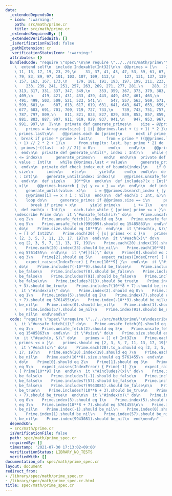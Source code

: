 ```yaml
---
data:
  _extendedDependsOn:
  - icon: ':warning:'
    path: src/math/prime.cr
    title: src/math/prime.cr
  _extendedRequiredBy: []
  _extendedVerifiedWith: []
  _isVerificationFailed: false
  _pathExtension: cr
  _verificationStatusIcon: ':warning:'
  attributes: {}
  bundledCode: "require \"spec\"\n\n# require \"../../src/math/prime\"\nmodule Prime\n\
    \  extend self\n  include Indexable(Int32)\n\n  @@primes = [\n    2, 3, 5, 7,\
    \ 11, 13, 17, 19, 23, 29,\n    31, 37, 41, 43, 47, 53, 59, 61, 67, 71,\n    73,\
    \ 79, 83, 89, 97, 101, 103, 107, 109, 113,\n    127, 131, 137, 139, 149, 151,\
    \ 157, 163, 167, 173,\n    179, 181, 191, 193, 197, 199, 211, 223, 227, 229,\n\
    \    233, 239, 241, 251, 257, 263, 269, 271, 277, 281,\n    283, 293, 307, 311,\
    \ 313, 317, 331, 337, 347, 349,\n    353, 359, 367, 373, 379, 383, 389, 397, 401,\
    \ 409,\n    419, 421, 431, 433, 439, 443, 449, 457, 461, 463,\n    467, 479, 487,\
    \ 491, 499, 503, 509, 521, 523, 541,\n    547, 557, 563, 569, 571, 577, 587, 593,\
    \ 599, 601,\n    607, 613, 617, 619, 631, 641, 643, 647, 653, 659,\n    661, 673,\
    \ 677, 683, 691, 701, 709, 719, 727, 733,\n    739, 743, 751, 757, 761, 769, 773,\
    \ 787, 797, 809,\n    811, 821, 823, 827, 829, 839, 853, 857, 859, 863,\n    877,\
    \ 881, 883, 887, 907, 911, 919, 929, 937, 941,\n    947, 953, 967, 971, 977, 983,\
    \ 991, 997,\n  ]\n\n  private def generate_primes\n    size = @@primes.size\n\
    \    primes = Array.new(size) { |i| @@primes.last + (i + 1) * 2 }\n    last =\
    \ primes.last\n\n    @@primes.each do |prime|\n      next if prime == 2\n    \
    \  break if prime * prime > last\n      from = prime * ((@@primes.last // prime\
    \ + 1) // 2 * 2 + 1)\n      from.step(to: last, by: prime * 2) do |x|\n      \
    \  primes[~((last - x) // 2)] = 0\n      end\n    end\n\n    @@primes.concat primes.reject(0)\n\
    \  end\n\n  private def generate_until(*, index : Int)\n    while @@primes.size\
    \ <= index\n      generate_primes\n    end\n  end\n\n  private def generate_until(*,\
    \ value : Int)\n    while @@primes.last < value\n      generate_primes\n    end\n\
    \  end\n\n  private def check_index_out_of_bounds(index)\n    if 0 <= index <\
    \ size\n      index\n    else\n      yield\n    end\n  end\n\n  def unsafe_fetch(index\
    \ : Int)\n    generate_until(index: index)\n    @@primes.unsafe_fetch(index)\n\
    \  end\n\n  def size\n    10**9\n  end\n\n  def includes?(x : Int)\n    generate_until(value:\
    \ x)\n    @@primes.bsearch { |y| y >= x } == x\n  end\n\n  def index(x : Int)\n\
    \    generate_until(value: x)\n    i = @@primes.bsearch_index { |y| y >= x }.not_nil!\n\
    \    @@primes[i] == x ? i : nil\n  end\n\n  def each(x : Int, &)\n    i = 0\n\
    \    loop do\n      generate_primes if @@primes.size == i\n      prime = @@primes.unsafe_fetch(i)\n\
    \      break if prime > x\n      yield prime\n      i += 1\n    end\n  end\n\n\
    \  def each(x : Int)\n    each.take_while { |prime| prime <= x }\n  end\nend\n\
    \ndescribe Prime do\n  it \"#unsafe_fetch(i)\" do\n    Prime.unsafe_fetch(0).should\
    \ eq 2\n    Prime.unsafe_fetch(1).should eq 3\n    Prime.unsafe_fetch(2).should\
    \ eq 5\n    Prime.unsafe_fetch(999999).should eq 15485863\n  end\n\n  it \"#size\"\
    \ do\n    Prime.size.should eq 10**9\n  end\n\n  it \"#each(x, &)\" do\n    primes\
    \ = [] of Int32\n    Prime.each(20) { |x| primes << x }\n    primes.should eq\
    \ [2, 3, 5, 7, 11, 13, 17, 19]\n  end\n\n  it \"#each(x)\" do\n    Prime.each(20).to_a.should\
    \ eq [2, 3, 5, 7, 11, 13, 17, 19]\n    Prime.each(20).index(19).should eq 7\n\
    \    Prime.each(20).index(23).should be_nil\n    Prime.each(10**8).size.should\
    \ eq 5761455\n  end\n\n  it \"#[](i)\" do\n    Prime[0].should eq 2\n    Prime[1].should\
    \ eq 3\n    Prime[2].should eq 5\n    expect_raises(IndexError) { Prime[-1] }\n\
    \    expect_raises(IndexError) { Prime[10**9] }\n  end\n\n  it \"#includes?(x)\"\
    \ do\n    Prime.includes?(-10**9).should be_false\n    Prime.includes?(-1).should\
    \ be_false\n    Prime.includes?(0).should be_false\n    Prime.includes?(57).should\
    \ be_false\n    Prime.includes?(91).should be_false\n    Prime.includes?(9943081).should\
    \ be_false\n\n    Prime.includes?(13).should be_true\n    Prime.includes?(10**6\
    \ + 3).should be_true\n    Prime.includes?(10**8 + 7).should be_true\n  end\n\n\
    \  it \"#index(x)\" do\n    Prime.index(2).should eq 0\n    Prime.index(3).should\
    \ eq 1\n    Prime.index(5).should eq 2\n    Prime.index(7).should eq 3\n    Prime.index(10**8\
    \ + 7).should eq 5761455\n\n    Prime.index(-10**9).should be_nil\n    Prime.index(-1).should\
    \ be_nil\n    Prime.index(0).should be_nil\n    Prime.index(1).should be_nil\n\
    \    Prime.index(57).should be_nil\n    Prime.index(91).should be_nil\n    Prime.index(9943081).should\
    \ be_nil\n  end\nend\n"
  code: "require \"spec\"\nrequire \"../../src/math/prime\"\n\ndescribe Prime do\n\
    \  it \"#unsafe_fetch(i)\" do\n    Prime.unsafe_fetch(0).should eq 2\n    Prime.unsafe_fetch(1).should\
    \ eq 3\n    Prime.unsafe_fetch(2).should eq 5\n    Prime.unsafe_fetch(999999).should\
    \ eq 15485863\n  end\n\n  it \"#size\" do\n    Prime.size.should eq 10**9\n  end\n\
    \n  it \"#each(x, &)\" do\n    primes = [] of Int32\n    Prime.each(20) { |x|\
    \ primes << x }\n    primes.should eq [2, 3, 5, 7, 11, 13, 17, 19]\n  end\n\n\
    \  it \"#each(x)\" do\n    Prime.each(20).to_a.should eq [2, 3, 5, 7, 11, 13,\
    \ 17, 19]\n    Prime.each(20).index(19).should eq 7\n    Prime.each(20).index(23).should\
    \ be_nil\n    Prime.each(10**8).size.should eq 5761455\n  end\n\n  it \"#[](i)\"\
    \ do\n    Prime[0].should eq 2\n    Prime[1].should eq 3\n    Prime[2].should\
    \ eq 5\n    expect_raises(IndexError) { Prime[-1] }\n    expect_raises(IndexError)\
    \ { Prime[10**9] }\n  end\n\n  it \"#includes?(x)\" do\n    Prime.includes?(-10**9).should\
    \ be_false\n    Prime.includes?(-1).should be_false\n    Prime.includes?(0).should\
    \ be_false\n    Prime.includes?(57).should be_false\n    Prime.includes?(91).should\
    \ be_false\n    Prime.includes?(9943081).should be_false\n\n    Prime.includes?(13).should\
    \ be_true\n    Prime.includes?(10**6 + 3).should be_true\n    Prime.includes?(10**8\
    \ + 7).should be_true\n  end\n\n  it \"#index(x)\" do\n    Prime.index(2).should\
    \ eq 0\n    Prime.index(3).should eq 1\n    Prime.index(5).should eq 2\n    Prime.index(7).should\
    \ eq 3\n    Prime.index(10**8 + 7).should eq 5761455\n\n    Prime.index(-10**9).should\
    \ be_nil\n    Prime.index(-1).should be_nil\n    Prime.index(0).should be_nil\n\
    \    Prime.index(1).should be_nil\n    Prime.index(57).should be_nil\n    Prime.index(91).should\
    \ be_nil\n    Prime.index(9943081).should be_nil\n  end\nend\n"
  dependsOn:
  - src/math/prime.cr
  isVerificationFile: false
  path: spec/math/prime_spec.cr
  requiredBy: []
  timestamp: '2021-07-30 17:13:02+09:00'
  verificationStatus: LIBRARY_NO_TESTS
  verifiedWith: []
documentation_of: spec/math/prime_spec.cr
layout: document
redirect_from:
- /library/spec/math/prime_spec.cr
- /library/spec/math/prime_spec.cr.html
title: spec/math/prime_spec.cr
---
```

